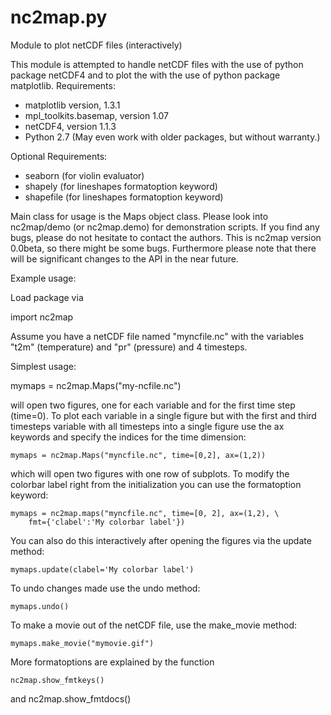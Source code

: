 nc2map.py
=========

Module to plot netCDF files (interactively)

This module is attempted to handle netCDF files with the use of
python package netCDF4 and to plot the with the use of python
package matplotlib.
Requirements:
   - matplotlib version, 1.3.1
   - mpl_toolkits.basemap, version 1.07
   - netCDF4, version 1.1.3
   - Python 2.7
   (May even work with older packages, but without warranty.)

Optional Requirements:
   - seaborn (for violin evaluator)
   - shapely (for lineshapes formatoption keyword)
   - shapefile (for lineshapes formatoption keyword)

Main class for usage is the Maps object class. Please look into nc2map/demo
(or nc2map.demo) for demonstration scripts.
If you find any bugs, please do not hesitate to contact the authors.
This is nc2map version 0.0beta, so there might be some bugs. Furthermore please
note that there will be significant changes to the API in the near future.

Example usage:

Load package via

   import nc2map

Assume you have a netCDF file named "myncfile.nc" with the variables
"t2m" (temperature) and "pr" (pressure) and 4 timesteps.

Simplest usage:

   mymaps = nc2map.Maps("my-ncfile.nc")

will open two figures, one for each variable and for the first time
step (time=0).
To plot each variable in a single figure but with the first and third 
timesteps variable with all timesteps into a single figure use the ax
keywords and specify the indices for the time dimension:

    mymaps = nc2map.Maps("myncfile.nc", time=[0,2], ax=(1,2))

which will open two figures with one row of subplots.
To modify the colorbar label right from the initialization you can use
the formatoption keyword:

    mymaps = nc2map.maps("myncfile.nc", time=[0, 2], ax=(1,2), \
        fmt={'clabel':'My colorbar label'})

You can also do this interactively after opening the figures via the
update method:

    mymaps.update(clabel='My colorbar label')

To undo changes made use the undo method:

    mymaps.undo()

To make a movie out of the netCDF file, use the make_movie method:

    mymaps.make_movie("mymovie.gif")

More formatoptions are explained by the function

    nc2map.show_fmtkeys()
    
and
    nc2map.show_fmtdocs()
    